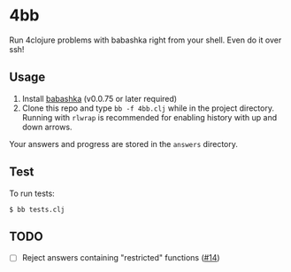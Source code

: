 # 4bb

Run 4clojure problems with babashka right from your shell. Even do it over ssh!

## Usage

1. Install [babashka](https://github.com/borkdude/babashka/) (v0.0.75 or later required)
2. Clone this repo and type `bb -f 4bb.clj` while in the project
   directory. Running with `rlwrap` is recommended for enabling history with up
   and down arrows.

Your answers and progress are stored in the `answers` directory.

## Test

To run tests:

```
$ bb tests.clj
```

## TODO

- [ ] Reject answers containing "restricted" functions ([#14](#14))
